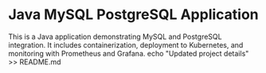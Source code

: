 # Java MySQL PostgreSQL Application

This is a Java application demonstrating MySQL and PostgreSQL integration. It includes containerization, deployment to Kubernetes, and monitoring with Prometheus and Grafana.
echo "Updated project details" >> README.md

